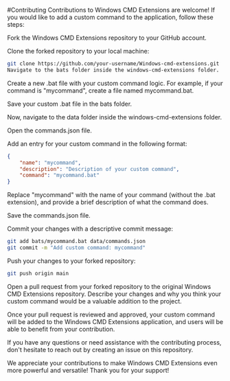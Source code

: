 #Contributing
Contributions to Windows CMD Extensions are welcome! If you would like to add a custom command to the application, follow these steps:

Fork the Windows CMD Extensions repository to your GitHub account.

Clone the forked repository to your local machine:

```bash
git clone https://github.com/your-username/Windows-cmd-extensions.git
Navigate to the bats folder inside the windows-cmd-extensions folder.
```

Create a new .bat file with your custom command logic. For example, if your command is "mycommand", create a file named mycommand.bat.

Save your custom .bat file in the bats folder.

Now, navigate to the data folder inside the windows-cmd-extensions folder.

Open the commands.json file.

Add an entry for your custom command in the following format:

```json
{
    "name": "mycommand",
    "description": "Description of your custom command",
    "command": "mycommand.bat"
}
```
Replace "mycommand" with the name of your command (without the .bat extension), and provide a brief description of what the command does.

Save the commands.json file.

Commit your changes with a descriptive commit message:

```bash
git add bats/mycommand.bat data/commands.json
git commit -m "Add custom command: mycommand"
```
Push your changes to your forked repository:

```bash
git push origin main
```
Open a pull request from your forked repository to the original Windows CMD Extensions repository. Describe your changes and why you think your custom command would be a valuable addition to the project.

Once your pull request is reviewed and approved, your custom command will be added to the Windows CMD Extensions application, and users will be able to benefit from your contribution.

If you have any questions or need assistance with the contributing process, don't hesitate to reach out by creating an issue on this repository.

We appreciate your contributions to make Windows CMD Extensions even more powerful and versatile! Thank you for your support!
